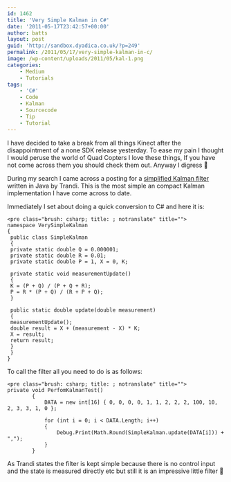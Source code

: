 ```yaml
---
id: 1462
title: 'Very Simple Kalman in C#'
date: '2011-05-17T23:42:57+00:00'
author: batts
layout: post
guid: 'http://sandbox.dyadica.co.uk/?p=249'
permalink: /2011/05/17/very-simple-kalman-in-c/
image: /wp-content/uploads/2011/05/kal-1.png
categories:
    - Medium
    - Tutorials
tags:
    - 'C#'
    - Code
    - Kalman
    - Sourcecode
    - Tip
    - Tutorial
---
```


I have decided to take a break from all things Kinect after the disappointment of a none SDK release yesterday. To ease my pain I thought I would peruse the world of Quad Copters I love these things, If you have not come across them you should check them out. Anyway I digress 🙂

During my search I came across a posting for a [simplified Kalman filter](http://trandi.wordpress.com/2011/05/16/kalman-filter-simplified-version/) written in Java by Trandi. This is the most simple an compact Kalman implementation I have come across to date.

Immediately I set about doing a quick conversion to C# and here it is:

```
<pre class="brush: csharp; title: ; notranslate" title="">
namespace VerySimpleKalman
{
 public class SimpleKalman
 {
 private static double Q = 0.000001;
 private static double R = 0.01;
 private static double P = 1, X = 0, K;

 private static void measurementUpdate()
 {
 K = (P + Q) / (P + Q + R);
 P = R * (P + Q) / (R + P + Q);
 }

 public static double update(double measurement)
 {
 measurementUpdate();
 double result = X + (measurement - X) * K;
 X = result;
 return result;
 }
 }
}
```

To call the filter all you need to do is as follows:

```
<pre class="brush: csharp; title: ; notranslate" title="">
private void PerfomKalmanTest()
        {
            DATA = new int[16] { 0, 0, 0, 0, 1, 1, 2, 2, 2, 100, 10, 2, 3, 3, 1, 0 };

            for (int i = 0; i < DATA.Length; i++)
            {
                Debug.Print(Math.Round(SimpleKalman.update(DATA[i])) + ",");
            }
        }
```

As Trandi states the filter is kept simple because there is no control input and the state is measured directly etc but still it is an impressive little filter 🙂